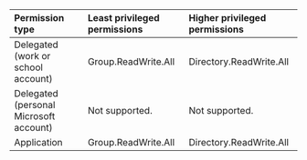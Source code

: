 |Permission type|Least privileged permissions|Higher privileged permissions|
|:---|:---|:---|
|Delegated (work or school account)|Group.ReadWrite.All|Directory.ReadWrite.All|
|Delegated (personal Microsoft account)|Not supported.|Not supported.|
|Application|Group.ReadWrite.All|Directory.ReadWrite.All|